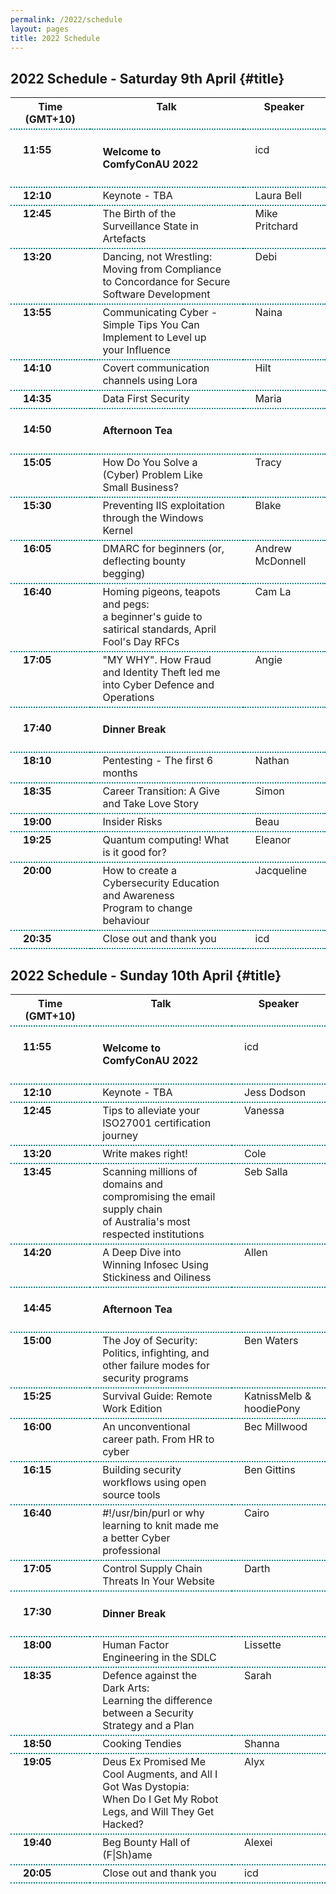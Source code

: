 ```yaml
---
permalink: /2022/schedule
layout: pages
title: 2022 Schedule
---
```

<head>
<style>
    th, td, tr {
        border-collapse: collapse;
        vertical-align:top;
        border-bottom: 2px dotted #008080;
        padding-left: 20px;
        padding-right: 20px;
        padding-bottom: 5px;
    }
    a {
        color: #ED68AD;
        background-color: transparent;
        text-decoration: none;
        target-name:new;
        target-new:tab;
    }
    #title {
        color: #008080;
        background-color: transparent;
        text-decoration: none;    
    }
</style>
</head>

## 2022 Schedule - Saturday 9th April {#title}
<table><tbody>
  <th>Time (GMT+10)</th><th>Talk</th><th>Speaker</th>
  <tr> 
    <td><b><br>11:55</b></td> 
    <td><h4>Welcome to ComfyConAU 2022</h4></td>
    <td><br>icd</td>
  </tr>
  <tr> 
    <td><b>12:10</b></td> 
    <td>Keynote - TBA</td>
    <td>Laura Bell</td>
  </tr>
  <tr> 
    <td><b>12:45</b></td> 
    <td>The Birth of the Surveillance State in Artefacts</td>
    <td>Mike Pritchard</td>
  </tr>
  <tr> 
    <td><b>13:20</b></td> 
    <td>Dancing, not Wrestling: <br>Moving from Compliance to Concordance for Secure Software Development</td>
    <td>Debi</td>
  </tr>
  <tr> 
    <td><b>13:55</b></td> 
    <td>Communicating Cyber - Simple Tips You Can Implement to Level up your Influence</td>
    <td>Naina</td>
  </tr>
  <tr> 
    <td><b>14:10</b></td> 
    <td>Covert communication channels using Lora</td>
    <td>Hilt</td>
  </tr>
  <tr> 
    <td><b>14:35</b></td> 
    <td>Data First Security</td>
    <td>Maria</td>
  </tr>
  <tr> 
    <td><b><br>14:50</b></td> 
    <td><h4>Afternoon Tea</h4></td>
    <td></td>
  </tr>
  <tr> 
    <td><b>15:05</b></td> 
    <td>How Do You Solve a (Cyber) Problem Like Small Business?</td>
    <td>Tracy</td>
  </tr>
  <tr> 
    <td><b>15:30</b></td> 
    <td>Preventing IIS exploitation through the Windows Kernel</td>
    <td>Blake</td>
  </tr>
  <tr> 
    <td><b>16:05</b></td> 
    <td>DMARC for beginners (or, deflecting bounty begging)</td>
    <td>Andrew McDonnell</td>
  </tr>
  <tr> 
    <td><b>16:40</b></td> 
    <td>Homing pigeons, teapots and pegs: <br>a beginner's guide to satirical standards, April Fool's Day RFCs</td>
    <td>Cam La</td>
  </tr>
  <tr> 
    <td><b>17:05</b></td> 
    <td>"MY WHY". How Fraud and Identity Theft led me into Cyber Defence and Operations</td>
    <td>Angie</td>
  </tr>
  <tr> 
    <td><b><br>17:40</b></td> 
    <td><h4>Dinner Break</h4></td>
    <td></td>
  </tr>
  <tr> 
    <td><b>18:10</b></td> 
    <td>Pentesting - The first 6 months</td>
    <td>Nathan</td>
  </tr>
  <tr> 
    <td><b>18:35</b></td> 
    <td>Career Transition: A Give and Take Love Story</td>
    <td>Simon</td>
  </tr>
  <tr> 
    <td><b>19:00</b></td> 
    <td>Insider Risks</td>
    <td>Beau</td>
  </tr>
  <tr> 
    <td><b>19:25</b></td> 
    <td>Quantum computing! What is it good for?</td>
    <td>Eleanor</td>
  </tr>
  <tr> 
    <td><b>20:00</b></td> 
    <td>How to create a Cybersecurity Education and Awareness <br>Program to change behaviour</td>
    <td>Jacqueline</td>
  </tr>
  <tr> 
    <td><b>20:35</b></td> 
    <td>Close out and thank you</td>
    <td>icd</td>
  </tr>
</tbody></table>

## 2022 Schedule - Sunday 10th April {#title}
<table><tbody>
  <th>Time (GMT+10)</th><th>Talk</th><th>Speaker</th>
  <tr> 
    <td><b><br>11:55</b></td> 
    <td><h4>Welcome to ComfyConAU 2022</h4></td>
    <td><br>icd</td>
  </tr>
  <tr> 
    <td><b>12:10</b></td> 
    <td>Keynote - TBA</td>
    <td>Jess Dodson</td>
  </tr>
  <tr> 
    <td><b>12:45</b></td> 
    <td>Tips to alleviate your ISO27001 certification journey</td>
    <td>Vanessa</td>
  </tr>
  <tr> 
    <td><b>13:20</b></td> 
    <td>Write makes right!</td>
    <td>Cole</td>
  </tr>
  <tr> 
    <td><b>13:45</b></td> 
    <td>Scanning millions of domains and compromising the email supply chain<br> of Australia's most respected institutions</td>
    <td>Seb Salla</td>
  </tr>
  <tr> 
    <td><b>14:20</b></td> 
    <td>A Deep Dive into Winning Infosec Using Stickiness and Oiliness</td>
    <td>Allen</td>
  </tr>
  <tr> 
    <td><b><br>14:45</b></td> 
    <td><h4>Afternoon Tea</h4></td>
    <td></td>
  </tr>
    <tr> 
    <td><b>15:00</b></td> 
    <td>The Joy of Security: <br>Politics, infighting, and other failure modes for security programs</td>
    <td>Ben Waters</td>
  </tr>
  <tr> 
    <td><b>15:25</b></td> 
    <td>Survival Guide: Remote Work Edition</td>
    <td>KatnissMelb & hoodiePony</td>
  </tr>
  <tr> 
    <td><b>16:00</b></td> 
    <td>An unconventional career path. From HR to cyber</td>
    <td>Bec Millwood</td>
  </tr>
  <tr> 
    <td><b>16:15</b></td> 
    <td>Building security workflows using open source tools</td>
    <td>Ben Gittins</td>
  </tr>
  <tr> 
    <td><b>16:40</b></td> 
    <td>#!/usr/bin/purl or why learning to knit made me a better Cyber professional</td>
    <td>Cairo</td>
  </tr>
  <tr> 
    <td><b>17:05</b></td> 
    <td>Control Supply Chain Threats In Your Website</td>
    <td>Darth</td>
  </tr>
  <tr> 
    <td><b><br>17:30</b></td> 
    <td><h4>Dinner Break</h4></td>
    <td></td>
  </tr>
  <tr> 
    <td><b>18:00</b></td> 
    <td>Human Factor Engineering in the SDLC</td>
    <td>Lissette</td>
  </tr>
  <tr> 
    <td><b>18:35</b></td> 
    <td>Defence against the Dark Arts: <br>Learning the difference between a Security Strategy and a Plan</td>
    <td>Sarah</td>
  </tr>
  <tr> 
    <td><b>18:50</b></td> 
    <td>Cooking Tendies</td>
    <td>Shanna</td>
  </tr>
  <tr> 
    <td><b>19:05</b></td> 
    <td>Deus Ex Promised Me Cool Augments, and All I Got Was Dystopia: <br>When Do I Get My Robot Legs, and Will They Get Hacked?</td>
    <td>Alyx</td>
  </tr>
  <tr> 
    <td><b>19:40</b></td> 
    <td>Beg Bounty Hall of (F|Sh)ame</td>
    <td>Alexei</td>
  </tr>
  <tr> 
    <td><b>20:05</b></td> 
    <td>Close out and thank you</td>
    <td>icd</td>
  </tr>
</tbody></table>